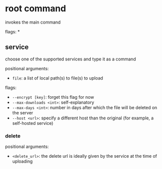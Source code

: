 # root command

invokes the main command

flags:
* 

## service

choose one of the supported services and type it as a command

positional arguments:
* `file`: a list of local path(s) to file(s) to upload

flags:
* `--encrypt [key]`: forget this flag for now
* `--max-downloads <int>`: self-explanatory
* `--max-days <int>`: number in days after which the file will be deleted on the server
* `--host <url>`: specify a different host than the original (for example, a self-hosted service)

### delete
positional arguments:
* `<delete_url>`: the delete url is ideally given by the service at the time of uploading
